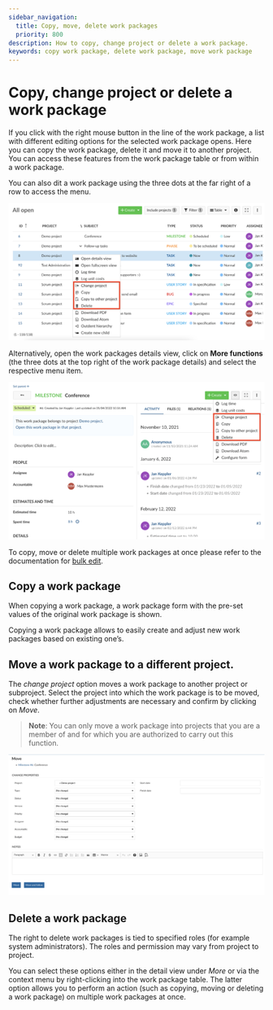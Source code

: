 ```yaml
---
sidebar_navigation:
  title: Copy, move, delete work packages
  priority: 800
description: How to copy, change project or delete a work package.
keywords: copy work package, delete work package, move work package
---
```


# Copy, change project or delete a work package

If you click with the right mouse button in the line of the work package, a list with different editing options for the selected work package opens. Here you can copy the work package, delete it and move it to another project. You can access these features from the work package table or from within a work package.

You can also dit a work package using the three dots at the far right of a row to access the menu.

![change copy delete work package](change-copy-delete-work-package.png)

Alternatively, open the work packages details view, click on **More functions** (the three dots at the top right of the work package details) and select the respective menu item.

![User guide copy change project delete](User-guide-copy-change-project-delete-4071022.png)

To copy, move or delete multiple work packages at once please refer to the documentation for [bulk edit](../edit-work-package/#bulk-edit-work-packages). 

## Copy a work package

When copying a work package, a work package form with the pre-set values of the original work package is shown.

Copying a work package allows to easily create and adjust new work packages based on existing one’s.

## Move a work package to a different project.

The *change project* option moves a work package to another project or subproject. Select the project into which the work package is to be moved, check whether further adjustments are necessary and confirm by clicking on *Move*.

> **Note**:  You can only move a work package into projects that you are a member of and for which you are authorized to carry out this function.

![change project of work package](change-project-of-work-package.png)

## Delete a work package

The right to delete work packages is tied to specified roles (for example system administrators). The roles and permission may vary from project to project.

You can select these options either in the detail view under *More* or via the context menu by right-clicking into the work package table. The latter option allows you to perform an action (such as copying, moving or deleting a work package) on multiple work packages at once.
